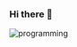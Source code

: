 ### Hi there 👋
![programming](https://user-images.githubusercontent.com/25594064/139509941-9d544eeb-e112-4901-8edc-68c72b930b4e.gif)

<!--
**osman144/osman144** is a ✨ _special_ ✨ repository because its `README.md` (this file) appears on your GitHub profile.

Here are some ideas to get you started:

- 🔭 I’m currently working on ...
- 🌱 I’m currently learning ...
- 👯 I’m looking to collaborate on ...
- 🤔 I’m looking for help with ...
- 💬 Ask me about ...
- 📫 How to reach me: ...
- 😄 Pronouns: ...
- ⚡ Fun fact: ...
-->
